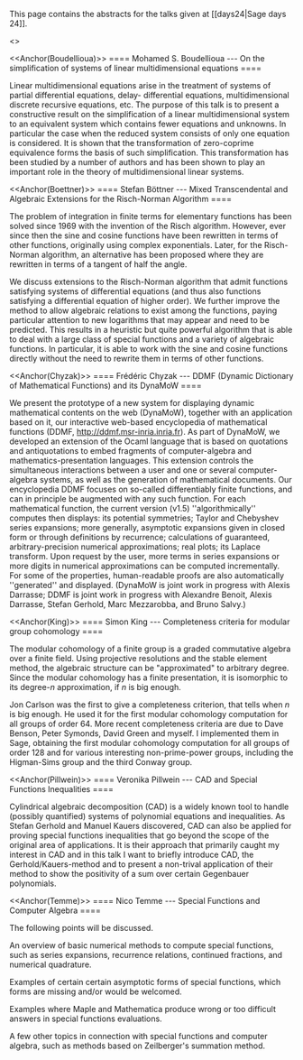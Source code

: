 This page contains the abstracts for the talks given at [[days24|Sage days 24]].

<<TableOfContents>>

<<Anchor(Boudellioua)>>
==== Mohamed S. Boudellioua --- On the simplification of systems of linear multidimensional equations ====

Linear multidimensional equations arise in the treatment of
systems of partial differential equations, delay- differential
equations, multidimensional discrete recursive equations, etc. The
purpose of this talk is to present a constructive result on the
simplification of a linear multidimensional system  to an
equivalent system which contains fewer equations and unknowns. In
particular the case when the reduced system consists of only one
equation is considered. It is shown that the transformation of
zero-coprime equivalence forms the basis of such simplification.
This transformation has been studied by a number of authors and has
been shown to play an important role in the theory of multidimensional
linear systems.

<<Anchor(Boettner)>>
==== Stefan Böttner --- Mixed Transcendental and Algebraic Extensions for the Risch-Norman Algorithm ====

The problem of integration in finite terms for elementary functions has been
solved since 1969 with the invention of the Risch algorithm. However,
ever since then the sine and cosine functions have been rewritten in terms of
other functions, originally using
complex exponentials. Later, for the Risch-Norman algorithm, an alternative
has been proposed where they are rewritten in terms of a tangent of half
the angle.

We discuss extensions to the Risch-Norman algorithm that admit functions
satisfying systems of differential equations (and thus also functions satisfying
a differential equation of higher order). We further improve the method to
allow algebraic relations to exist among the functions, paying particular
attention to new logarithms that may appear and need to be predicted. This
results in a heuristic but quite powerful algorithm that is
able to deal with a large class of special functions and a
variety of algebraic functions. In particular, it is able to work with the sine
and cosine functions directly without the need to rewrite them in terms of other
functions.


<<Anchor(Chyzak)>>
==== Frédéric Chyzak --- DDMF (Dynamic Dictionary of Mathematical Functions) and its DynaMoW ====

We present the prototype of a new system for displaying dynamic
mathematical contents on the web (DynaMoW), together with an
application based on it, our interactive web-based encyclopedia of
mathematical functions (DDMF, http://ddmf.msr-inria.inria.fr).  As
part of DynaMoW, we developed an extension of the Ocaml language that
is based on quotations and antiquotations to embed fragments of
computer-algebra and mathematics-presentation languages.  This
extension controls the simultaneous interactions between a user and
one or several computer-algebra systems, as well as the generation of
mathematical documents.  Our encyclopedia DDMF focuses on so-called
differentiably finite functions, and can in principle be augmented
with any such function.  For each mathematical function, the current
version (v1.5) ''algorithmically'' computes then displays: its potential
symmetries; Taylor and Chebyshev series expansions; more generally,
asymptotic expansions given in closed form or through definitions by
recurrence; calculations of guaranteed, arbitrary-precision numerical
approximations; real plots; its Laplace transform.  Upon request by
the user, more terms in series expansions or more digits in numerical
approximations can be computed incrementally.  For some of the
properties, human-readable proofs are also automatically ''generated''
and displayed.  (DynaMoW is joint work in progress with Alexis
Darrasse; DDMF is joint work in progress with Alexandre Benoit, Alexis
Darrasse, Stefan Gerhold, Marc Mezzarobba, and Bruno Salvy.)

<<Anchor(King)>>
==== Simon King --- Completeness criteria for modular group cohomology ====

The modular cohomology of a finite group is a graded commutative algebra
over a finite field. Using projective resolutions and the stable element
method, the algebraic structure can be "approximated" to arbitrary
degree. Since the modular cohomology has a finite presentation, it is
isomorphic to its degree-$n$ approximation, if $n$ is big enough.

Jon Carlson was the first to give a completeness criterion, that tells
when $n$ is big enough. He used it for the first modular cohomology
computation for all groups of order 64. More recent completeness
criteria are due to Dave Benson, Peter Symonds, David Green and myself.
I implemented them in Sage, obtaining the first modular cohomology
computation for all groups of order 128 and for various interesting
non-prime-power groups, including the Higman-Sims group and the third
Conway group.

<<Anchor(Pillwein)>>
==== Veronika Pillwein --- CAD and Special Functions Inequalities ====

Cylindrical algebraic decomposition (CAD) is a widely known tool to
handle (possibly quantified) systems of polynomial equations and
inequalities. As Stefan Gerhold and Manuel Kauers discovered, CAD can
also be applied for proving special functions inequalities that go
beyond the scope of the original area of applications. It is their
approach that primarily caught my interest in CAD and in this talk I
want to briefly introduce CAD, the Gerhold/Kauers-method and to present
a non-trival application of their method to show the positivity of a sum
over certain Gegenbauer polynomials.

<<Anchor(Temme)>>
==== Nico Temme --- Special Functions and Computer Algebra ====

The following points will be discussed.

An overview of basic numerical methods to compute special functions,
such as series expansions, recurrence relations, continued fractions, 
and numerical quadrature.

Examples of certain certain asymptotic forms of
special functions, which forms are missing and/or would be welcomed.

Examples where Maple and Mathematica produce wrong or
too difficult answers in special functions evaluations.

A few other topics in connection with special functions and
computer algebra, such as methods based on Zeilberger's summation  method.

